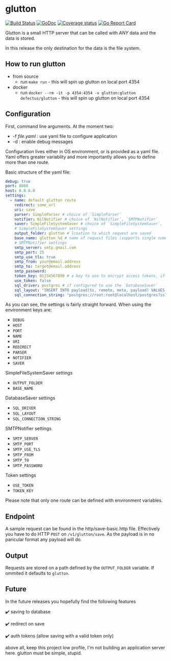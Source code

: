 # glutton

[![Build Status](https://travis-ci.org/defectus/glutton.svg?branch=master)](https://travis-ci.org/defectus/glutton)
[![GoDoc](https://godoc.org/github.com/defectus/glutton/pkg?status.svg)](https://godoc.org/github.com/defectus/glutton/pkg)
[![Coverage status](https://codecov.io/github/defectus/glutton/coverage.svg?branch=master)](https://codecov.io/github/defectus/glutton?branch=master)
[![Go Report Card](https://goreportcard.com/badge/github.com/defectus/glutton)](https://goreportcard.com/report/github.com/defectus/glutton)



Glutton is a small HTTP server that can be called with *ANY* data and the data is stored.

In this release the only destination for the data is the file system. 

## How to run glutton

* from source
   * run `make run` - this will spin up glutton on local port 4354
* docker
   * run `docker --rm -it -p 4354:4354 -v glutton:glutton defectus/glutton` - this will spin up glutton on local port 4354

## Configuration

First, command line arguments. At the moment two:

* -f *file.yaml* : use yaml file to configure application
* -d : enable debug messages

Configuration lives either in OS environment, or is provided as a yaml file. Yaml offers greater variablity and more importantly allows you to define more than one route.

Basic structure of the yaml file:
```yaml
debug: true
port: 8080
host: 0.0.0.0
settings:
  - name: default glutton route
    redirect: some_url
    uri: save
    parser: SimpleParser # choice of `SimpleParser`
    notifier: NilNotifier # choice of `NilNotifier`, `SMTPNotifier`
    saver: SimpleFileSystemSaver # choice of `SimpleFileSystemSaver`, `DatabaseSaver`
    # SimpleFileSystemSaver settings
    output_folder: glutton # lcoation to which request are saved
    base_name: glutton_%d # name of request files (supports single numeric counter variable)
    # SMTPNotifier settings
    smtp_server: smtp.gmail.com
    smtp_port: 25
    smtp_use_tls: true
    smtp_from: your@email.address
    smtp_to: target@email.address
    smtp_password: 
    token_key: 01234567890 # a key to use to encrypt access tokens, if enabled
    use_token: false 
    sql_driver: postgres # if configured to use the `DatabaseSaver`
    sql_layout: "INSERT INTO payload(ts, remote, meta, payload) VALUES ($1, $2, $3, $4)" # $1 is the timestamp, $2 is the remote host, $3 is meta data map and $4 is the payload
    sql_connection_string: "postgres://root:root@localhost/postgres?sslmode=disable"
```

As you can see, the settings is fairly straight forward. When using the environment keys are:
* `DEBUG`
* `HOST`
* `PORT`
* `NAME`
* `URI`
* `REDIRECT`
* `PARSER`
* `NOTIFIER`
* `SAVER`

SimpleFileSystemSaver settings

* `OUTPUT_FOLDER`
* `BASE_NAME`

DatabaseSaver settings

* `SQL_DRIVER`
* `SQL_LAYOUT`
* `SQL_CONNECTION_STRING`

SMTPNotifier settings

* `SMTP_SERVER`
* `SMTP_PORT`
* `SMTP_USE_TLS`
* `SMTP_FROM`
* `SMTP_TO`
* `SMTP_PASSWORD`

Token settings

* `USE_TOKEN`
* `TOKEN_KEY`

Please note that only one route can be defined with environment variables.

## Endpoint

A sample request can be found in the http/save-basic.http file. Effectively you have to do HTTP `POST` on `/v1/glutton/save`. As the payload is in no paricular format any payload will do.

## Output

Requests are stored on a path defined by the `OUTPUT_FOLDER` variable. If ommited it defaults to `glutton`.

## Future

In the future releases you hopefully find the following features

✔️️️ saving to database

✔️ redirect on save 

️️✔️ auth tokens (allow saving with a valid token only)


above all, keep this project low profile, I'm not building an application server here. glutton must be simple, stupid.
